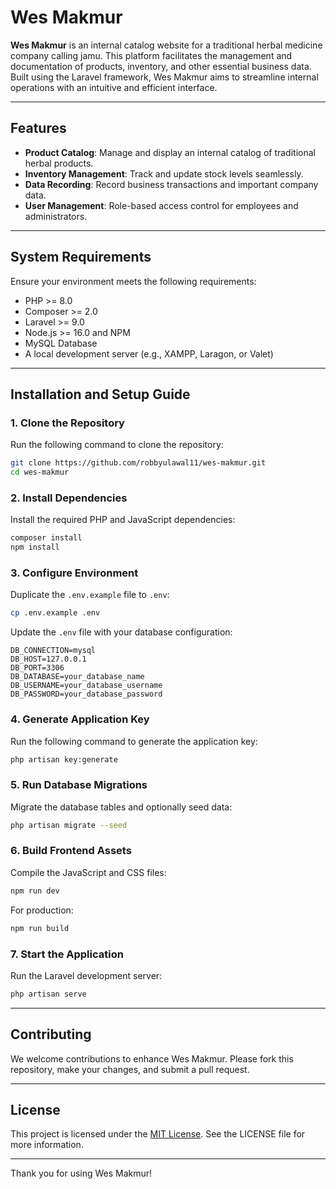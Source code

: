# Wes Makmur

**Wes Makmur** is an internal catalog website for a traditional herbal medicine company calling jamu. This platform facilitates the management and documentation of products, inventory, and other essential business data. Built using the Laravel framework, Wes Makmur aims to streamline internal operations with an intuitive and efficient interface.

---

## Features
- **Product Catalog**: Manage and display an internal catalog of traditional herbal products.  
- **Inventory Management**: Track and update stock levels seamlessly.  
- **Data Recording**: Record business transactions and important company data.  
- **User Management**: Role-based access control for employees and administrators.  

---

## System Requirements
Ensure your environment meets the following requirements:
- PHP >= 8.0
- Composer >= 2.0
- Laravel >= 9.0
- Node.js >= 16.0 and NPM
- MySQL Database
- A local development server (e.g., XAMPP, Laragon, or Valet)

---

## Installation and Setup Guide

### 1. Clone the Repository
Run the following command to clone the repository:
```bash
git clone https://github.com/robbyulawal11/wes-makmur.git
cd wes-makmur
```

### 2. Install Dependencies
Install the required PHP and JavaScript dependencies:
```bash
composer install
npm install
```

### 3. Configure Environment
Duplicate the `.env.example` file to `.env`:
```bash
cp .env.example .env
```
Update the `.env` file with your database configuration:
```
DB_CONNECTION=mysql
DB_HOST=127.0.0.1
DB_PORT=3306
DB_DATABASE=your_database_name
DB_USERNAME=your_database_username
DB_PASSWORD=your_database_password
```

### 4. Generate Application Key
Run the following command to generate the application key:
```bash
php artisan key:generate
```

### 5. Run Database Migrations
Migrate the database tables and optionally seed data:
```bash
php artisan migrate --seed
```

### 6. Build Frontend Assets
Compile the JavaScript and CSS files:
```bash
npm run dev
```
For production:
```bash
npm run build
```

### 7. Start the Application
Run the Laravel development server:
```bash
php artisan serve
```
---

## Contributing
We welcome contributions to enhance Wes Makmur. Please fork this repository, make your changes, and submit a pull request.

---

## License
This project is licensed under the [MIT License](https://opensource.org/licenses/MIT). See the LICENSE file for more information.

---

Thank you for using Wes Makmur!
